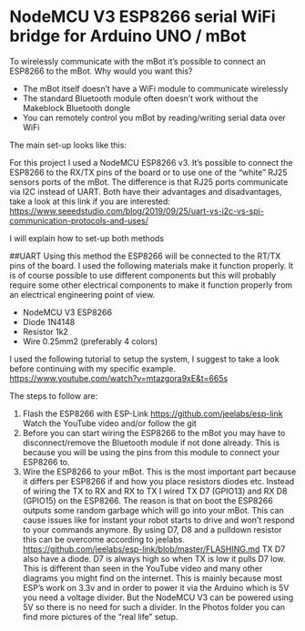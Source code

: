 # NodeMCU V3 ESP8266 serial WiFi bridge for Arduino UNO / mBot


To wirelessly communicate with the mBot it’s possible to connect an ESP8266 to the mBot. Why would you want this? 

- The mBot itself doesn’t have a WiFi module to communicate wirelessly  
- The standard Bluetooth module often doesn’t work without the Makeblock Bluetooth dongle
- You can remotely control you mBot by reading/writing serial data over WiFi

The main set-up looks like this:

For this project I used a NodeMCU ESP8266 v3. It’s possible to connect the ESP8266 to the RX/TX pins of the board or to use one of the “white” RJ25 sensors ports of the mBot.
The difference is that RJ25 ports communicate via I2C instead of UART. Both have their advantages and disadvantages, take a look at this link if you are interested: https://www.seeedstudio.com/blog/2019/09/25/uart-vs-i2c-vs-spi-communication-protocols-and-uses/ 

I will explain how to set-up both methods

##UART
Using this method the ESP8266 will be connected to the RT/TX pins of the board. I used the following materials make it function properly. It is of course possible to use different components but this will probably require some other electrical components to make it function properly from an electrical engineering point of view.
-	NodeMCU V3 ESP8266
-	Diode 1N4148
-	Resistor 1k2
-	Wire 0.25mm2 (preferably 4 colors)

I used the following tutorial to setup the system, I suggest to take a look before continuing with my specific example. https://www.youtube.com/watch?v=mtazgora9xE&t=665s 

The steps to follow are:
1.	Flash the ESP8266 with ESP-Link https://github.com/jeelabs/esp-link  Watch the YouTube video and/or follow the git
2.	Before you can start wiring the ESP8266 to the mBot you may have to disconnect/remove the Bluetooth module if not done already. This is because you will be using the pins from this module to connect your ESP8266 to.
3.	Wire the ESP8266 to your mBot.  This is the most important part because it differs per ESP8266 if and how you place resistors diodes etc. Instead of wiring the TX to RX and RX to TX I wired TX D7 (GPIO13) and RX D8 (GPIO15) on the ESP8266. The reason is that on boot the ESP8266 outputs some random garbage which will go into your mBot. This can cause issues like for instant your robot starts to drive and won’t respond to your commands anymore. By using D7, D8 and a pulldown resistor this can be overcome according to jeelabs. https://github.com/jeelabs/esp-link/blob/master/FLASHING.md 
TX D7 also have a diode. D7 is always high so when TX is low it pulls D7 low. This is different than seen in the YouTube video and many other diagrams you might find on the internet. This is mainly because most ESP’s work on 3.3v and in order to power it via the Arduino which is 5V you need a voltage divider. But the NodeMCU V3 can be powered using 5V so there is no need for such a divider. In the Photos folder you can find more pictures of the “real life” setup.
